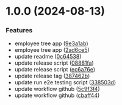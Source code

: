 # 1.0.0 (2024-08-13)


### Features

* employee tree app ([9e3a1ab](https://github.com/VikaVP/employee-tree/commit/9e3a1abe10b647262c7b039595d7ed8f332c6299))
* employee tree app ([2ad6ce5](https://github.com/VikaVP/employee-tree/commit/2ad6ce59758b77a4610136aff673f34dfe34fbed))
* update readme ([0c64538](https://github.com/VikaVP/employee-tree/commit/0c645382ccb54353c765836d402c5d89bd56b1ca))
* update release script ([08881fa](https://github.com/VikaVP/employee-tree/commit/08881fa506ff8d3f8dca19fcd9e58a59e63949e0))
* update release script ([ec6a76e](https://github.com/VikaVP/employee-tree/commit/ec6a76e0de68a7f08708e2e4f460b134758049b5))
* update release tag ([387462b](https://github.com/VikaVP/employee-tree/commit/387462be09d56f84be1f45031847f5b248e5cbc0))
* update run e2e testing script ([338503d](https://github.com/VikaVP/employee-tree/commit/338503d9e368bd03dc07c21ac34c99da5a544bea))
* update workflow github ([5c9f3f4](https://github.com/VikaVP/employee-tree/commit/5c9f3f4bfc092577445d81c74ab39007464cc6ce))
* update workflow github ([cbaff44](https://github.com/VikaVP/employee-tree/commit/cbaff44f1d1b2e5896e3afc1118b865e239f6004))
